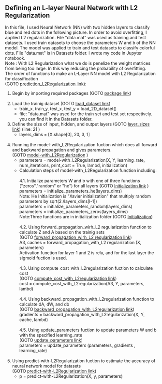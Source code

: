 ## Defining an L-layer Neural Network with L2 Regularization <br />

In this file, I used Neural Network (NN) with two hidden layers to classify blue and red dots in the following picture. In order to avoid overfitting, I applied L2 regularization.  File "data.mat" was used as training and test datasets. I used train datasets to choose the parameters W and b of the NN model. The model was applied to train and test datasets to classify colorful dots. File "data.mat" is in Datasets folder. I wrote my code in Jupyter notebook.<br />
Note : With L2 Regularization what we do is penelize the weight matrices from being too large. In this way reducing  the probability of overfitting.<br />
The order of functions to make an L-Layer NN model with L2 Regularization for classification <br /> (GOTO [prediction_L2Regularization link](https://github.com/Afsaneh-Karami/Neural-Networks-and-Deep-Learning/blob/main/Regularization/L2%20Regularization/prediction_L2Regularization)):

1) Begin by importing required packages (GOTO [package link](https://github.com/Afsaneh-Karami/Neural-Networks-and-Deep-Learning/blob/main/Regularization/import%20package))<br /><br />
2) Load the trainig dataset (GOTO [load_dataset link](https://github.com/Afsaneh-Karami/Neural-Networks-and-Deep-Learning/blob/main/Regularization/Loading%20the%20Dataset)) 
   * train_x, train_y, test_x, test_y = load_2D_dataset()
   * file: "data.mat" was used for the train set and test set respectively. you can find it in the Datasets folder. 
3) Define the size of input, hidden, and output layers (GOTO [layer_sizes link](https://github.com/Afsaneh-Karami/Neural-Networks-and-Deep-Learning/blob/main/Regularization/L2%20Regularization/model-with_L2Regularization)) (line: 21 )
   * layers_dims = [X.shape[0], 20, 3, 1] <br /><br />
4) Running the model-with_L2Regularization fuction which does all forward and backward propagation and gives parameters. <br />(GOTO [model-with_L2Regularization](https://github.com/Afsaneh-Karami/Neural-Networks-and-Deep-Learning/blob/main/Regularization/L2%20Regularization/model-with_L2Regularization) )
   * parameters = model-with_L2Regularization(X, Y, learning_rate, num_iterations, print_cost = True, lambd, initialization)<br />
   * Calculation steps of model-with_L2Regularization function including: <br /><br />
            4.1. Initialize parameters W and b with one of three functions ("zeros","random" or "he") for all layers (GOTO [Initialization link](https://github.com/Afsaneh-Karami/Neural-Networks-and-Deep-Learning/tree/main/Regularization/Initialization) )<br />
                parameters = initialize_parameters_he(layers_dims)  
                   Note: He Initialization is "Xavier initialization" that multiply random parameters by sqrt(2./layers_dims[l-1]) <br /> 
                parameters = initialize_parameters_random(layers_dims)<br /> 
                parameters = initialize_parameters_zeros(layers_dims)<br /> 
                   Note:Three functions are in initialization folder (GOTO [Initialization](https://github.com/Afsaneh-Karami/Neural-Networks-and-Deep-Learning/tree/main/Regularization/Initialization))<br /> <br /> 
           4.2. Using forward_propagation_wirh_L2 regularization function to calculate Z and A based on the trainig sets <br />(GOTO [forward_propagation_wirh_L2 regularization link](https://github.com/Afsaneh-Karami/Neural-Networks-and-Deep-Learning/blob/main/Regularization/L2%20Regularization/forward_propagation_wirh_L2%20regularization))<br />
                A3, caches = forward_propagation_with_L2 regularization (X, parameters) <br />
                Activation function for layer 1 and 2 is relu, and for the last layer the sigmoid fuction is used.<br /><br /> 
           4.3. Using compute_cost_with_L2regularization fuction to calculate cost <br />(GOTO [compute_cost_with_L2regularization link](https://github.com/Afsaneh-Karami/Neural-Networks-and-Deep-Learning/blob/main/Regularization/L2%20Regularization/compute_cost_with_L2regularization ))<br />
                cost = compute_cost_with_L2regularization(A3, Y, parameters, lambd) <br /><br />
           4.4. Using backward_propagation_with_L2regularization function to calculate dA, dW, and db <br />(GOTO [backward_propagation_with_L2regularization link](https://github.com/Afsaneh-Karami/Neural-Networks-and-Deep-Learning/blob/main/Regularization/L2%20Regularization/Backward_propagation_with_L2regularization))<br />
                gradients  = backward_propagation_with_L2regularization(X, Y, cache, lambd)<br /><br />
           4.5. Using update_parameters fuction to update parameters W and b with the specified learning_rate <br />(GOTO [update_parameters link](https://github.com/Afsaneh-Karami/Neural-Networks-and-Deep-Learning/blob/main/Regularization/L2%20Regularization/update_parameters))<br />
                parameters = update_parameters (parameters, gradients , learning_rate)<br /><br />
5) Using predict-with-L2Regularization fuction to estimate the accuracy of neural network model for datasets <br /> (GOTO [predict-with-L2Regularization link](https://github.com/Afsaneh-Karami/Neural-Networks-and-Deep-Learning/blob/main/Regularization/L2%20Regularization/predict-with-L2Regularization))<br />
   * p = predict-with-L2Regularization(X, y, parameters) <br />
      
